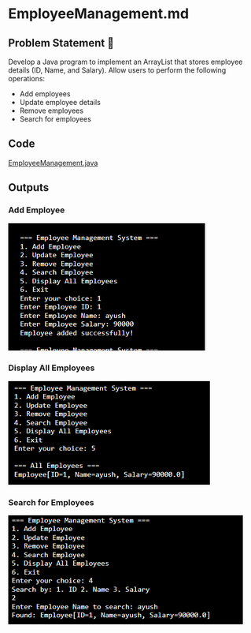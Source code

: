 # EmployeeManagement.md

## Problem Statement 🎯
Develop a Java program to implement an ArrayList that stores employee details (ID, Name, and Salary). Allow users to perform the following operations:

- Add employees
- Update employee details
- Remove employees
- Search for employees

## Code
[EmployeeManagement.java](EmployeeManagement.java)

## Outputs

### Add Employee
![Add Employee](image.png)

### Display All Employees
![Display All Employees](image-1.png)

### Search for Employees
![Search for Employees](image-2.png)